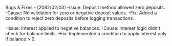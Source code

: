 Bugs & Fixes - [2082/02/03]
-Issue: Deposit method allowed zero deposits.
  -Cause: No validation for zero or negative deposit values.
  -Fix: Added a condition to reject zero deposits before logging transactions.

-Issue: Interest applied to negative balances.
  -Cause: Interest logic didn't check for balance limits.
  -Fix: Implemented a condition to apply interest only if balance > 0.
  
